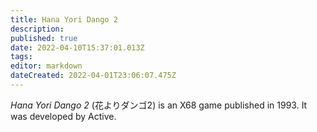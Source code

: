```yaml
---
title: Hana Yori Dango 2
description: 
published: true
date: 2022-04-10T15:37:01.013Z
tags: 
editor: markdown
dateCreated: 2022-04-01T23:06:07.475Z
---
```


_Hana Yori Dango 2_ (<span lang='ja'>花よりダンゴ2</span>) is an X68 game published in 1993.
It was developed by Active.
